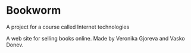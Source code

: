 # Bookworm

A project for a course called Internet technologies 

A web site for selling books online.
Made by Veronika Gjoreva and Vasko Donev.
